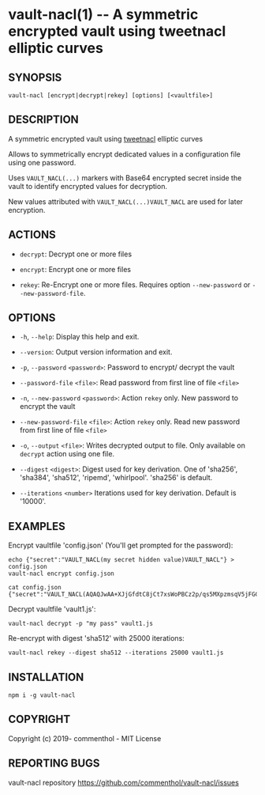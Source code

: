 # vault-nacl(1) -- A symmetric encrypted vault using tweetnacl elliptic curves

## SYNOPSIS

    vault-nacl [encrypt|decrypt|rekey] [options] [<vaultfile>]

## DESCRIPTION

A symmetric encrypted vault using [tweetnacl][] elliptic curves

Allows to symmetrically encrypt dedicated values in a configuration file using
one password.

Uses `VAULT_NACL(...)` markers with Base64 encrypted secret inside the vault to
identify encrypted values for decryption.

New values attributed with `VAULT_NACL(...)VAULT_NACL` are used for later encryption.

## ACTIONS

* `decrypt`:
  Decrypt one or more files

* `encrypt`:
  Encrypt one or more files

* `rekey`:
  Re-Encrypt one or more files. Requires option `--new-password` or `--new-password-file`.

## OPTIONS

* `-h`, `--help`:
  Display this help and exit.

* `--version`:
  Output version information and exit.

* `-p`, `--password` `<password>`:
  Password to encrypt/ decrypt the vault

* `--password-file` `<file>`:
  Read password from first line of file `<file>`

* `-n`, `--new-password` `<password>`:
  Action `rekey` only. New password to encrypt the vault

* `--new-password-file` `<file>`:
  Action `rekey` only. Read new password from first line of file `<file>`

* `-o`, `--output` `<file>`:
  Writes decrypted output to file. Only available on `decrypt` action using one file.

* `--digest` `<digest>`:
  Digest used for key derivation. One of 'sha256', 'sha384', 'sha512', 'ripemd',
  'whirlpool'.
  'sha256' is default.

* `--iterations` `<number>`
  Iterations used for key derivation. Default is '10000'.

## EXAMPLES

Encrypt vaultfile 'config.json' (You'll get prompted for the password):

    echo {"secret":"VAULT_NACL(my secret hidden value)VAULT_NACL"} > config.json
    vault-nacl encrypt config.json

    cat config.json
    {"secret":"VAULT_NACL(AQAQJwAA+XJjGfdtC8jCt7xsWoPBCz2p/qs5MXpzmsqV5jFGCm6xfZgKcADzu3glf1z/5KxKaFFJbtCvX5rAqh/jq3UhRsMHHirldw==)"}

Decrypt vaultfile 'vault1.js':

    vault-nacl decrypt -p "my pass" vault1.js

Re-encrypt with digest 'sha512' with 25000 iterations:

    vault-nacl rekey --digest sha512 --iterations 25000 vault1.js

## INSTALLATION

    npm i -g vault-nacl

## COPYRIGHT

Copyright (c) 2019- commenthol - MIT License

## REPORTING BUGS

vault-nacl repository <https://github.com/commenthol/vault-nacl/issues>


[tweetnacl]: https://npmjs.com/package/tweetnacl
